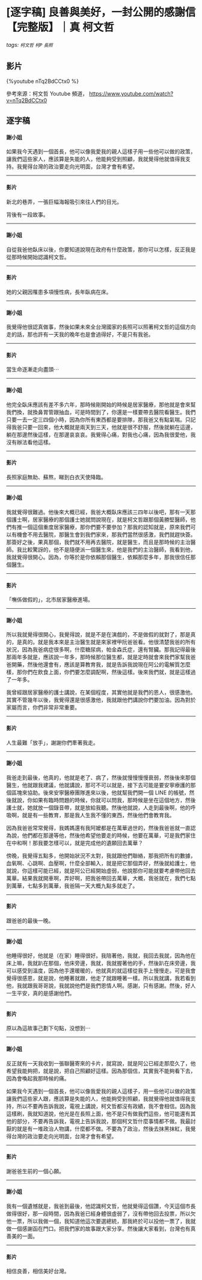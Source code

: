 # [逐字稿] 良善與美好，一封公開的感謝信【完整版】｜真 柯文哲

###### tags: `柯文哲` `柯P` `長照`

## 影片

{%youtube nTq2BdCCtx0 %}

參考來源：柯文哲 Youtube 頻道， https://www.youtube.com/watch?v=nTq2BdCCtx0


## 逐字稿


#### 謝小姐

如果我今天遇到一個首長，他可以像我愛我的親人這樣子用一些他可以做的政策，讓我們這些家人，應該算是失能的人，他能夠受到照顧，我就覺得他就值得我支持。我覺得台灣的政治要走向光明面，台灣才會有希望。

---

#### 影片

新北的巷弄，一張巨幅海報吸引來往人們的目光。

背後有一段故事。

---

#### 謝小姐

自從我爸他臥床以後，你要知道說現在政府有什麼政策，那你可以怎樣，反正我是從那時候開始認識柯文哲。

---

#### 影片

她的父親因罹患多項慢性病，長年臥病在床。

---

#### 謝小姐

我覺得他很認真做事，然後如果未來全台灣國家的長照可以照著柯文哲的這個方向走的話，那也許有一天我的晚年也是會過得好，不是只有我爸。

---

#### 影片

當生命逐漸走向盡頭⋯

---

#### 謝小姐

他完全臥床應該有差不多六年，那時候剛開始的時候是居家醫療，那他就是會來幫我們換，就換鼻胃管跟抽血，可是時間到了，你還是一樣要帶去醫院看醫生。我們只要一去一定三四個小時，因為你所有東西都是要排隊，那我爸又有點氣喘。只記得我爸只要一回來，他大概就是兩天到三天，他就是很不舒服，然後就躺在這邊，躺在那邊然後這樣，在那邊哀哀哀。我覺得心痛，對我也心痛，因為我很愛他，我沒有辦法看他這樣。

---

#### 影片

長照家庭無助、蘇熬，睇到白衣天使降臨。

---

#### 謝小姐

我就覺得很難過。他後來大概已經，我爸大概臥床應該三四年以後吧，那有一天那個護士啊，居家醫療的那個護士她就問說現在，就是柯文哲跟那個黃勝堅醫師，他們有推一個這個重度居家醫療，那你們要不要參加？那我的認知就是，原來我們可以有機會不用去醫院，那醫生會到我們家來，那我們當然很感激，我們就趕快簽。那簽好之後，果真那個，我們就不用再去醫院，就是醫生，而且是那時候的主治醫師。我比較驚訝的，他不是隨便派一個醫生來，他是我們的主治醫師，我看到他，我就覺得很開心。因為，你等於是你依賴那個醫生，依賴那麼多年，那我很信任那個醫生。

---

#### 影片

「嘸係做假的」，北市居家醫療進場。

---

#### 謝小姐

所以我就覺得很開心，我覺得說，就是不是在演戲的，不是做假的就對了，那是真的，是真的。就是我本來是主治醫生就是來家裡甲阮爸爸看。他很清楚我爸的所有狀況，因為我爸病症很多啊，什麼糖尿病，帕金森氏症，還有腎臟。那我記得最後那兩年多就是，應該說一年多，那時候那位醫生都，就是定時就會來我們家幫我爸爸開藥，然後他還會有，應該是算教育我，就是告訴我說現在阿公的電解質怎麼樣，那你們在飲食上面，你們要怎麼調配啊，然後這樣。後來我們就，就是這樣過了一年多。

我曾經跟居家醫療的護士講說，在某個程度，其實他就是我們的恩人，很感激他。其實不管幾年以後，我覺得還是很感激他，我就跟他們講說你們要加油。因為對於家屬而言，你們非常非常重要。

---

#### 影片

人生最難「放手」，謝謝你們牽著我走。

---

#### 謝小姐

我爸走到最後，他真的，他就是老了、病了，然後就慢慢慢慢衰弱，然後後來那個醫生，他就跟我建議，他就講說，那可不可以就是，接下去可能是要安寧療護的那個區塊來協助。後來安寧醫療團隊進來以後，他就幫我們開一個 LINE 的帳號，然後就說，你如果有臨時問題的時候，你就可以問我，那時候是坐在這個地方，然後護士就，她就放一個錄音帶，就是放給我聽。然後他就說，人走到最後啊，他的呼吸啊，就是有一些教育，那是我人生我不懂的東西，然後他們會教育我。

因為我爸爸常常覺得，我媽媽還有我阿嬤都是在萬華過世的，然後我爸爸就一直認為說，他們都在那邊等他，然後他希望他要走的時候，他要在萬華，可是我們家住在中和啊！那我要怎樣可以，就是完成他的遺願回去萬華？

傍晚，我覺得五點多，他開始狀況不太對，我就跟他們聯絡，那我把所有的數據，血氧啊、心跳啊、血壓啊，什麼全部輸入，就是把它那個弄好，然後就給護士，他就說，你這樣可能已經，就是阿公已經開始虛弱，他說那你可能就要考慮帶他回去萬華。結果我就開車啊，弄好啊，把我爸帶回去萬華，大概，我爸就在，我們七點到萬華，七點多到萬華，我爸隔一天大概九點多就走了。

---

#### 影片

跟爸爸的最後一晚。

---

#### 謝小姐

他睡得很好，他就是（在家）睡得很好。我陪著他，我就，我回去我就，因為他在床上嘛，我就趴在那個，他床旁邊，我就，我就握著他的手，然後趴在床旁邊，我可以感受到溫度，因為他手還暖暖的，他就真的就這樣從我手上慢慢走。可是我會覺得很感恩，就是說，他睡著就跟，他走了就跟睡著一樣。所以我就講，我若看到他，我就跟我哥哥說，我就說他們是我們恩情人啊。感謝，只有感謝。然後，好人一生平安，真的是感謝他們。

---

#### 影片

原以為這故事己劃下句點，没想到⋯

---

#### 謝小姐

反正就有一天我收到一張聯醫寄來的卡片，就寫說，就是阿公已經走那麼久了，他希望我能夠把，就是說，把自己照顧好這樣。因為那個信，其實我不能夠看下去，因為會喚起我那時候的痛。

如果我今天遇到一個首長，他可以像我愛我的親人這樣子，用一些他可以做的政策讓我們這些家人跟，應該算是失能的人，他能夠受到照顧，我就覺得他就值得我支持，所以不要再告訴我說，電視上講說，柯文哲都沒有政績，我不會相信。因為我這樣刷，我就知道說，他光是在長照上面，他不是只有做我們這些，他可能還有其他的部分，不要再告訴我，電視上告訴我說，那個柯文哲什麼事情都不做。我最討厭的就是有一堆政治人物講，什麼都不做。不要為了政治，然後去抹黑抹紅，我覺得台灣的政治要走向光明面，台灣才會有希望。

---

#### 影片

謝爸爸生前的一個心願。

---

#### 謝小姐

我有一個遺憾就是，我爸到最後，他認識柯文哲，他就覺得這個讚，今天這個市長做得很好，那一段時間，因為我爸已經身體很虛弱了，沒有帶他回去投票，所以欠他一票，所以我做一個，我知道他這次要選總統，那我終於可以投他一票了，我就做一個感謝函在門口。把我們家的故事跟大家分享。然後讓大家看到，台灣也有真善美的一面。

---

#### 影片

相信良善，相信美好台灣。
